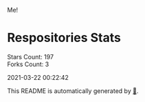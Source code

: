 Me!

# Respositories Stats
Stars Count: 197  
Forks Count: 3

2021-03-22 00:22:42  

This README is automatically generated by [🐰](https://github.com/rnitta/rnitta).
